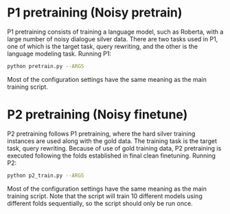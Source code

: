 # P1 pretraining (Noisy pretrain)

P1 pretraining consists of training a language model, such as Roberta, with a large number of noisy dialogue silver data. 
There are two tasks used in P1, one of which is the target task, query rewriting, and the other is the language modeling task.
Running P1:
```bash
python pretrain.py --ARGS
```
Most of the configuration settings have the same meaning as the main training script.

# P2 pretraining (Noisy finetune)

P2 pretraining follows P1 pretraining, where the hard silver training instances are used along with the gold data.
The training task is the target task, query rewriting. 
Because of use of gold training data, P2 pretraining is executed following the folds established in final clean finetuning.
Running P2:
```bash
python p2_train.py --ARGS
```
Most of the configuration settings have the same meaning as the main training script. Note that the script will train
10 different models using different folds sequentially, so the script should only be run once.
